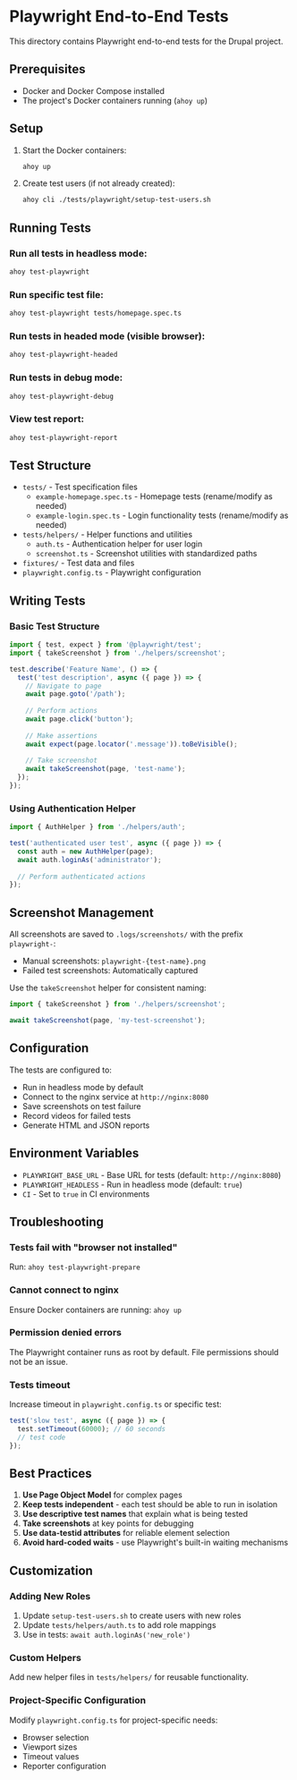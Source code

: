 # Playwright End-to-End Tests

This directory contains Playwright end-to-end tests for the Drupal project.

## Prerequisites

- Docker and Docker Compose installed
- The project's Docker containers running (`ahoy up`)

## Setup

1. Start the Docker containers:
   ```bash
   ahoy up
   ```

2. Create test users (if not already created):
   ```bash
   ahoy cli ./tests/playwright/setup-test-users.sh
   ```

## Running Tests

### Run all tests in headless mode:
```bash
ahoy test-playwright
```

### Run specific test file:
```bash
ahoy test-playwright tests/homepage.spec.ts
```

### Run tests in headed mode (visible browser):
```bash
ahoy test-playwright-headed
```

### Run tests in debug mode:
```bash
ahoy test-playwright-debug
```

### View test report:
```bash
ahoy test-playwright-report
```

## Test Structure

- `tests/` - Test specification files
  - `example-homepage.spec.ts` - Homepage tests (rename/modify as needed)
  - `example-login.spec.ts` - Login functionality tests (rename/modify as needed)
- `tests/helpers/` - Helper functions and utilities
  - `auth.ts` - Authentication helper for user login
  - `screenshot.ts` - Screenshot utilities with standardized paths
- `fixtures/` - Test data and files
- `playwright.config.ts` - Playwright configuration

## Writing Tests

### Basic Test Structure

```typescript
import { test, expect } from '@playwright/test';
import { takeScreenshot } from './helpers/screenshot';

test.describe('Feature Name', () => {
  test('test description', async ({ page }) => {
    // Navigate to page
    await page.goto('/path');
    
    // Perform actions
    await page.click('button');
    
    // Make assertions
    await expect(page.locator('.message')).toBeVisible();
    
    // Take screenshot
    await takeScreenshot(page, 'test-name');
  });
});
```

### Using Authentication Helper

```typescript
import { AuthHelper } from './helpers/auth';

test('authenticated user test', async ({ page }) => {
  const auth = new AuthHelper(page);
  await auth.loginAs('administrator');
  
  // Perform authenticated actions
});
```

## Screenshot Management

All screenshots are saved to `.logs/screenshots/` with the prefix `playwright-`:
- Manual screenshots: `playwright-{test-name}.png`
- Failed test screenshots: Automatically captured

Use the `takeScreenshot` helper for consistent naming:

```typescript
import { takeScreenshot } from './helpers/screenshot';

await takeScreenshot(page, 'my-test-screenshot');
```

## Configuration

The tests are configured to:
- Run in headless mode by default
- Connect to the nginx service at `http://nginx:8080`
- Save screenshots on test failure
- Record videos for failed tests
- Generate HTML and JSON reports

## Environment Variables

- `PLAYWRIGHT_BASE_URL` - Base URL for tests (default: `http://nginx:8080`)
- `PLAYWRIGHT_HEADLESS` - Run in headless mode (default: `true`)
- `CI` - Set to `true` in CI environments

## Troubleshooting

### Tests fail with "browser not installed"
Run: `ahoy test-playwright-prepare`

### Cannot connect to nginx
Ensure Docker containers are running: `ahoy up`

### Permission denied errors
The Playwright container runs as root by default. File permissions should not be an issue.

### Tests timeout
Increase timeout in `playwright.config.ts` or specific test:
```typescript
test('slow test', async ({ page }) => {
  test.setTimeout(60000); // 60 seconds
  // test code
});
```

## Best Practices

1. **Use Page Object Model** for complex pages
2. **Keep tests independent** - each test should be able to run in isolation
3. **Use descriptive test names** that explain what is being tested
4. **Take screenshots** at key points for debugging
5. **Use data-testid attributes** for reliable element selection
6. **Avoid hard-coded waits** - use Playwright's built-in waiting mechanisms

## Customization

### Adding New Roles

1. Update `setup-test-users.sh` to create users with new roles
2. Update `tests/helpers/auth.ts` to add role mappings
3. Use in tests: `await auth.loginAs('new_role')`

### Custom Helpers

Add new helper files in `tests/helpers/` for reusable functionality.

### Project-Specific Configuration

Modify `playwright.config.ts` for project-specific needs:
- Browser selection
- Viewport sizes
- Timeout values
- Reporter configuration
